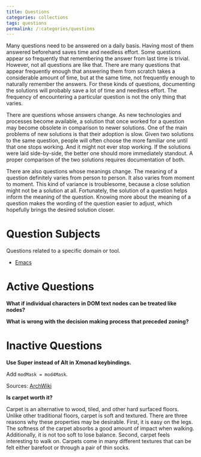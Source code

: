 ```yaml
---
title: Questions
categories: collections
tags: questions
permalink: /:categories/questions
---
```


Many questions need to be answered on a daily basis. Having most of them
answered beforehand saves time and needless effort. Some questions appear so
frequently that remembering the answer from last time is trivial. However, not
all questions are like that. There are many questions that appear frequently
enough that answering them from scratch takes a considerable amount of time, but
at the same time, not frequently enough to naturally remember the answers. For
these kinds of questions, documenting the solutions will probably save a lot of
time and needless effort. The frequency of encountering a particular question is
not the only thing that varies.

There are questions whose answers change. As new technologies and processes
become available, a solution that once worked for a question may become obsolete
in comparison to newer solutions. One of the main problems of new solutions is
that their adoption is slow. Given two solutions to the same question, people
will often choose the more familiar one until that one stops working. And it
might not ever stop working. If the solutions were laid side-by-side, the better
one should more immediately standout. A proper comparison of the two solutions
requires documentation of both.

There are also questions whose meanings change. The meaning of a question
definitely varies from person to person. It also varies from moment to
moment. This kind of variance is troublesome, because a close solution might not
be a solution at all. Fortunately, the solution of a question helps inform the
meaning of the question. Knowing more about the meaning of a question makes the
wording of the question easier to adjust, which hopefully brings the desired
solution closer.

# Question Subjects

Questions related to a specific domain or tool.

* [Emacs](./emacs)

# Active Questions

**What if individual characters in DOM text nodes can be treated like nodes?**

**What is wrong with the decision making process that preceded zoning?**

# Inactive Questions

**Use Super instead of Alt in Xmonad keybindings.**

Add `modMask = mod4Mask`.

Sources: [ArchWiki][ArchXmonad]

**Is carpet worth it?**

Carpet is an alternative to wood, tiled, and other hard surfaced floors. Unlike
other traditional floors, carpet is soft and textured. There are three reasons
why these properties may be desirable. First, it is easy on the legs. The
softness of the carpet absorbs a good amount of impact when walking.
Additionally, it is not too soft to lose balance. Second, carpet feels
interesting to walk on. Carpets come in many different textures that can be felt
either barefoot or through a pair of thin socks.

[ArchXmonad]: https://wiki.archlinux.org/index.php/Xmonad#Configuration